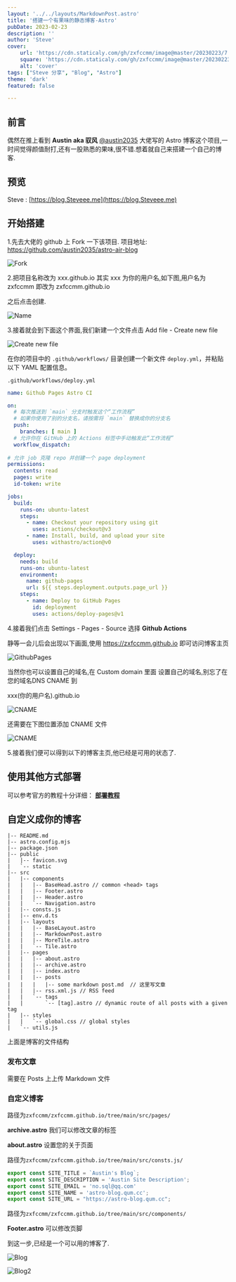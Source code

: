 ```yaml
---
layout: '../../layouts/MarkdownPost.astro'
title: '搭建一个有果味的静态博客-Astro'
pubDate: 2023-02-23
description: ''
author: 'Steve'
cover:
    url: 'https://cdn.staticaly.com/gh/zxfccmm/image@master/20230223/7.6zducpj8j5w0.webp'
    square: 'https://cdn.staticaly.com/gh/zxfccmm/image@master/20230223/7.6zducpj8j5w0.webp'
    alt: 'cover'
tags: ["Steve 分享", "Blog", "Astro"]
theme: 'dark'
featured: false

---
```


## 前言

偶然在推上看到  **Austin aka 驭风** [@austin2035](https://github.com/austin2035)  大佬写的 Astro 博客这个项目,一时间觉得颜值耐打,还有一股熟悉的果味,很不错.想着就自己来搭建一个自己的博客.

## 预览

Steve : [https://blog.Steveee.me](https://blog.Steveee.me)

## 开始搭建

1.先去大佬的 github 上 Fork 一下该项目.  项目地址: https://github.com/austin2035/astro-air-blog

![Fork](https://cdn.staticaly.com/gh/zxfccmm/image@master/20230223/1.3idxttw527o0.webp)

2.把项目名称改为 xxx.github.io 其实 xxx 为你的用户名,如下图,用户名为 zxfccmm 即改为 zxfccmm.github.io 

之后点击创建.

![Name](https://cdn.staticaly.com/gh/zxfccmm/image@master/20230223/2.76qm28zxb180.webp)

3.接着就会到下面这个界面,我们新建一个文件点击 Add file - Create new file 

![Create new file](https://cdn.staticaly.com/gh/zxfccmm/image@master/20230223/3.4a6tqv87u4a0.webp)

在你的项目中的 `.github/workflows/` 目录创建一个新文件 `deploy.yml`，并粘贴以下 YAML 配置信息。

``` .github/workflows/deploy.yml ```

```yml
name: Github Pages Astro CI

on:
  # 每次推送到 `main` 分支时触发这个“工作流程”
  # 如果你使用了别的分支名，请按需将 `main` 替换成你的分支名
  push:
    branches: [ main ]
  # 允许你在 GitHub 上的 Actions 标签中手动触发此“工作流程”
  workflow_dispatch:
  
# 允许 job 克隆 repo 并创建一个 page deployment
permissions:
  contents: read
  pages: write
  id-token: write

jobs:
  build:
    runs-on: ubuntu-latest
    steps:
      - name: Checkout your repository using git
        uses: actions/checkout@v3
      - name: Install, build, and upload your site
        uses: withastro/action@v0

  deploy:
    needs: build
    runs-on: ubuntu-latest
    environment:
      name: github-pages
      url: ${{ steps.deployment.outputs.page_url }}
    steps:
      - name: Deploy to GitHub Pages
        id: deployment
        uses: actions/deploy-pages@v1
```

4.接着我们点击 Settings - Pages - Source 选择 **Github Actions**



静等一会儿后会出现以下画面,使用 https://zxfccmm.github.io 即可访问博客主页

![GithubPages](https://cdn.staticaly.com/gh/zxfccmm/image@master/20230223/4.3m2yq27n7540.webp)

当然你也可以设置自己的域名,在 Custom domain 里面 设置自己的域名,别忘了在您的域名DNS CNAME 到 

xxx(你的用户名).github.io

![CNAME](https://cdn.staticaly.com/gh/zxfccmm/image@master/20230223/5.2sgaxz8owu20.webp)

还需要在下图位置添加 CNAME 文件

![CNAME](https://cdn.staticaly.com/gh/zxfccmm/image@master/20230223/CNAME.1fiago55cjr4.webp)

5.接着我们便可以得到以下的博客主页,他已经是可用的状态了.

## 使用其他方式部署

可以参考官方的教程十分详细：
**[部署教程](https://docs.astro.build/zh-cn/guides/deploy/)**

## 自定义成你的博客

```
|-- README.md
|-- astro.config.mjs
|-- package.json
|-- public
|   |-- favicon.svg
|   `-- static
|-- src
|   |-- components
|   |   |-- BaseHead.astro // common <head> tags
|   |   |-- Footer.astro
|   |   |-- Header.astro
|   |   `-- Navigation.astro
|   |-- consts.js
|   |-- env.d.ts
|   |-- layouts
|   |   |-- BaseLayout.astro
|   |   |-- MarkdownPost.astro
|   |   |-- MoreTile.astro
|   |   `-- Tile.astro
|   |-- pages
|   |   |-- about.astro
|   |   |-- archive.astro
|   |   |-- index.astro
|   |   |-- posts 
|   |   |   |-- some markdown post.md  // 这里写文章
|   |   |-- rss.xml.js // RSS feed
|   |   `-- tags
|   |       `-- [tag].astro // dynamic route of all posts with a given tag
|   |-- styles
|   |   `-- global.css // global styles
|   `-- utils.js
```



上面是博客的文件结构

### 发布文章

需要在 Posts 上上传 Markdown 文件

### 自定义博客

路径为``zxfccmm/zxfccmm.github.io/tree/main/src/pages/``

**archive.astro** 我们可以修改文章的标签

**about.astro**  设置您的关于页面

路径为``zxfccmm/zxfccmm.github.io/tree/main/src/consts.js/``

```js
export const SITE_TITLE = `Austin's Blog`;    
export const SITE_DESCRIPTION = 'Austin Site Description';
export const SITE_EMAIL = 'no.sql@qq.com'
export const SITE_NAME = 'astro-blog.qum.cc';
export const SITE_URL = "https://astro-blog.qum.cc";
```

路径为``zxfccmm/zxfccmm.github.io/tree/main/src/components/``

**Footer.astro**  可以修改页脚

到这一步,已经是一个可以用的博客了.

![Blog](https://cdn.staticaly.com/gh/zxfccmm/image@master/20230223/7.6zducpj8j5w0.webp)



![Blog2](https://cdn.staticaly.com/gh/zxfccmm/image@master/20230223/8.80po0irc580.webp)

